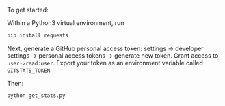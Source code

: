 To get started:

Within a Python3 virtual environment, run
```bash
pip install requests
```

Next, generate a GitHub personal access token: settings -> developer settings -> personal access tokens -> generate new token. Grant access to `user->read:user`. Export your token as an environment variable called `GITSTATS_TOKEN`.

Then:
```
python get_stats.py
```
